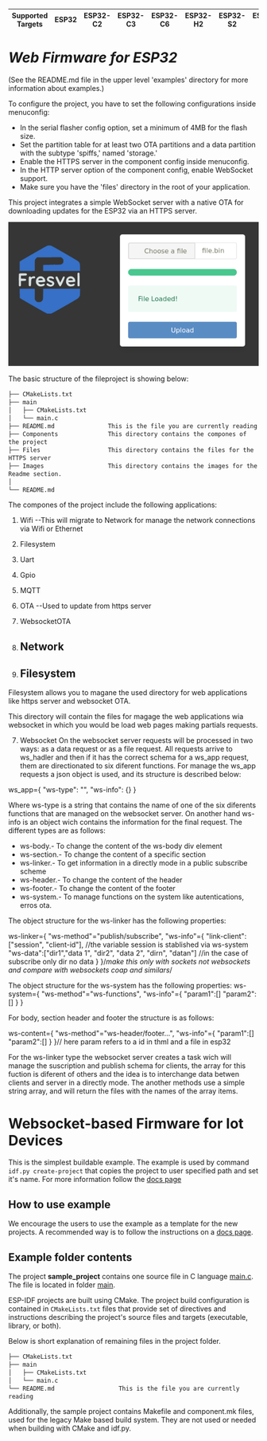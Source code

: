 | Supported Targets | ESP32 | ESP32-C2 | ESP32-C3 | ESP32-C6 | ESP32-H2 | ESP32-S2 | ESP32-S3 |
| ----------------- | ----- | -------- | -------- | -------- | -------- | -------- | -------- |

# _Web Firmware for ESP32_

(See the README.md file in the upper level 'examples' directory for more information about examples.)


To configure the project, you have to set the following configurations inside menuconfig:

- In the serial flasher config option, set a minimum of 4MB for the flash size.
- Set the partition table for at least two OTA partitions and a data partition with the subtype 'spiffs,' named 'storage.'
- Enable the HTTPS server in the component config inside menuconfig.
- In the HTTP server option of the component config, enable WebSocket support.
- Make sure you have the 'files' directory in the root of your application. 



This project integrates a simple WebSocket server with a native OTA for downloading updates for the ESP32 via an HTTPS server.

![Web interface for OTA](images/ws_ota.png)

The basic structure of the fileproject is showing below:
```
├── CMakeLists.txt
├── main
│   ├── CMakeLists.txt
│   └── main.c
├── README.md               This is the file you are currently reading
├── Components              This directory contains the compones of the project      
├── Files                   This directory contains the files for the HTTPS server
├── Images                  This directory contains the images for the Readme section.
│   
└── README.md

```

The compones of the project include the following applications:
1. Wifi --This will migrate to Network for manage the network connections via Wifi or Ethernet
2. Filesystem
3. Uart
4. Gpio
5. MQTT
6. OTA --Used to update from https server
7. WebsocketOTA 

1. ## Network
2. ## Filesystem
Filesystem allows you to magane the used directory for web applications like https server and websocket OTA.

This directory will contain the files for magage the web applications wia websocket in which you would be load web pages making partials requests.

7. Websocket
On the websocket server requests will be processed in two ways: as a data request or as a file request. All requests arrive to ws_hadler and then if it has the correct schema for a ws_app request, them are directionated to six diferent functions. For manage the ws_app requests a json object is used, and its structure is described below:

ws_app={
    "ws-type": "",
    "ws-info": {}
}


Where ws-type is a string that contains the name of one of the six diferents functions that are managed on the websocket server. On another hand ws-info is an object wich contains the information for the final request. The different types are as follows:

- ws-body.- To change the content of the ws-body div element
- ws-section.- To change the content of a specific section
- ws-linker.- To get information in a directly mode in a public subscribe scheme
- ws-header.- To change the content of the header
- ws-footer.- To change the content of the footer
- ws-system.- To manage functions on the system like autentications, erros ota.


The object structure for the ws-linker has the following properties:

ws-linker={
    "ws-method"="publish/subscribe",
    "ws-info"={
        "link-client":["session", "client-id"], //the variable session is stablished via ws-system
        "ws-data":["dir1","data 1", "dir2", "data 2", "dirn", "datan"] //in the case of subscribe only dir no data
    }
}/*make this only with sockets not websockets and compare with websockets coap and similars*/

The object structure for the ws-system has the following properties:
ws-system={
    "ws-method"="ws-functions",
    "ws-info"={
        "param1":[]
        "param2":[]
    }
}

For body, section header and footer the structure is as follows:

ws-content={
    "ws-method"="ws-header/footer...",
    "ws-info"={
        "param1":[]
        "param2":[]
    }
}// here param refers to a id in thml and a file in esp32



For the ws-linker type the websocket server creates a task wich will manage the suscription and publish schema for clients, the array for this fuction is diferent of others and the idea is to interchange data betwen clients and server in a directly mode. The another methods use a simple string array, and will return the files with the names of the array items. 








# Websocket-based Firmware for Iot Devices

This is the simplest buildable example. The example is used by command `idf.py create-project`
that copies the project to user specified path and set it's name. For more information follow the [docs page](https://docs.espressif.com/projects/esp-idf/en/latest/api-guides/build-system.html#start-a-new-project)



## How to use example
We encourage the users to use the example as a template for the new projects.
A recommended way is to follow the instructions on a [docs page](https://docs.espressif.com/projects/esp-idf/en/latest/api-guides/build-system.html#start-a-new-project).

## Example folder contents

The project **sample_project** contains one source file in C language [main.c](main/main.c). The file is located in folder [main](main).

ESP-IDF projects are built using CMake. The project build configuration is contained in `CMakeLists.txt`
files that provide set of directives and instructions describing the project's source files and targets
(executable, library, or both). 

Below is short explanation of remaining files in the project folder.

```
├── CMakeLists.txt
├── main
│   ├── CMakeLists.txt
│   └── main.c
└── README.md                  This is the file you are currently reading
```
Additionally, the sample project contains Makefile and component.mk files, used for the legacy Make based build system. 
They are not used or needed when building with CMake and idf.py.
